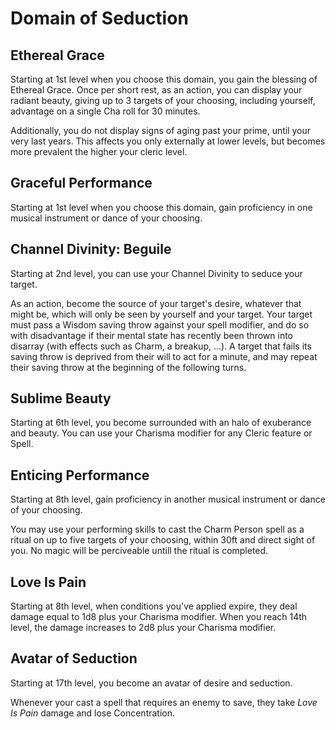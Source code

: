 # Domain of Seduction
## Ethereal Grace
Starting at 1st level when you choose this domain, you gain the blessing of Ethereal Grace. Once per short rest, as an action, you can display your radiant beauty, giving up to 3 targets of your choosing, including yourself, advantage on a single Cha roll for 30 minutes.

Additionally, you do not display signs of aging past your prime, until your very last years. This affects you only externally at lower levels, but becomes more prevalent the higher your cleric level.

## Graceful Performance
Starting at 1st level when you choose this domain, gain proficiency in one musical instrument or dance of your choosing.

## Channel Divinity: Beguile
Starting at 2nd level, you can use your Channel Divinity to seduce your target.

As an action, become the source of your target's desire, whatever that might be, which will only be seen by yourself and your target. Your target must pass a Wisdom saving throw against your spell modifier, and do so with disadvantage if their mental state has recently been thrown into disarray (with effects such as Charm, a breakup, ...). A target that fails its saving throw is deprived from their will to act for a minute, and may repeat their saving throw at the beginning of the following turns.

## Sublime Beauty
Starting at 6th level, you become surrounded with an halo of exuberance and beauty. You can use your Charisma modifier for any Cleric feature or Spell.

## Enticing Performance
Starting at 8th level, gain proficiency in another musical instrument or dance of your choosing.

You may use your performing skills to cast the Charm Person spell as a ritual on up to five targets of your choosing, within 30ft and direct sight of you. No magic will be perciveable untill the ritual is completed.

## Love Is Pain
Starting at 8th level, when conditions you've applied expire, they deal damage equal to 1d8 plus your Charisma modifier. When you reach 14th level, the damage increases to 2d8 plus your Charisma modifier.

## Avatar of Seduction
Starting at 17th level, you become an avatar of desire and seduction.

Whenever your cast a spell that requires an enemy to save, they take *Love Is Pain* damage and lose Concentration.
